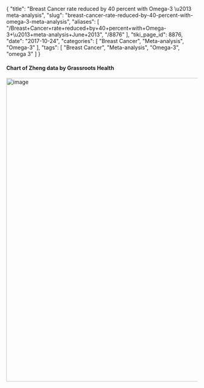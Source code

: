 {
    "title": "Breast Cancer rate reduced by 40 percent with Omega-3 \u2013 meta-analysis",
    "slug": "breast-cancer-rate-reduced-by-40-percent-with-omega-3-meta-analysis",
    "aliases": [
        "/Breast+Cancer+rate+reduced+by+40+percent+with+Omega-3+\u2013+meta-analysis+June+2013",
        "/8876"
    ],
    "tiki_page_id": 8876,
    "date": "2017-10-24",
    "categories": [
        "Breast Cancer",
        "Meta-analysis",
        "Omega-3"
    ],
    "tags": [
        "Breast Cancer",
        "Meta-analysis",
        "Omega-3",
        "omega 3"
    ]
}


#### Chart of Zheng data by Grassroots Health

<img src="https://d378j1rmrlek7x.cloudfront.net/attachments/jpeg/zheng-omega-3-bc.jpg" alt="image" width="800">